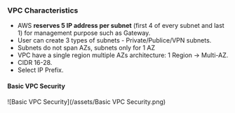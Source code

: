 ### VPC Characteristics

* AWS __reserves 5 IP address per subnet__ (first 4 of every subnet and last 1) for management purpose such as Gateway.
* User can create 3 types of subnets - Private/Publice/VPN subnets. 
* Subnets do not span AZs, subnets only for 1 AZ
* VPC have a single region multiple AZs architecture: 1 Region -> Multi-AZ. 
* CIDR 16-28. 
* Select IP Prefix.

#### Basic VPC Security
![Basic VPC Security](/assets/Basic VPC Security.png)

